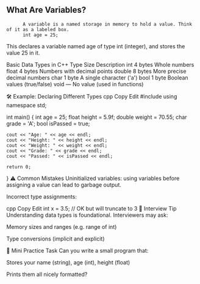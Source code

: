 What Are Variables?
-------------------

          A variable is a named storage in memory to hold a value. Think of it as a labeled box.
          int age = 25;

This declares a variable named age of type int (integer), and stores the value 25 in it.


Basic Data Types in C++
Type	Size	Description
int	4 bytes	Whole numbers
float	4 bytes	Numbers with decimal points
double	8 bytes	More precise decimal numbers
char	1 byte	A single character ('a')
bool	1 byte	Boolean values (true/false)
void	—	No value (used in functions)

🛠 Example: Declaring Different Types
cpp
Copy
Edit
#include <iostream>
using namespace std;

int main() {
    int age = 25;
    float height = 5.9f;
    double weight = 70.55;
    char grade = 'A';
    bool isPassed = true;

    cout << "Age: " << age << endl;
    cout << "Height: " << height << endl;
    cout << "Weight: " << weight << endl;
    cout << "Grade: " << grade << endl;
    cout << "Passed: " << isPassed << endl;

    return 0;
}
⚠️ Common Mistakes
Uninitialized variables: using variables before assigning a value can lead to garbage output.

Incorrect type assignments:

cpp
Copy
Edit
int x = 3.5; // OK but will truncate to 3
🧠 Interview Tip
Understanding data types is foundational. Interviewers may ask:

Memory sizes and ranges (e.g. range of int)

Type conversions (implicit and explicit)

🧪 Mini Practice Task
Can you write a small program that:

Stores your name (string), age (int), height (float)

Prints them all nicely formatted?

